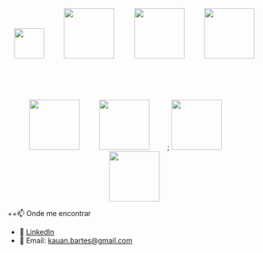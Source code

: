 <div align="center">

  <img src="https://raw.githubusercontent.com/animated-icons/animated-icons/master/icons/java/java.gif" width="60"/>
   &nbsp;&nbsp;&nbsp;&nbsp;&nbsp;&nbsp;&nbsp;&nbsp;
  <img src="https://cdn.jsdelivr.net/gh/devicons/devicon/icons/spring/spring-original.svg" width="100"/>
   &nbsp;&nbsp;&nbsp;&nbsp;&nbsp;&nbsp;&nbsp;&nbsp;
  <img src="https://cdn.jsdelivr.net/gh/devicons/devicon/icons/kubernetes/kubernetes-plain.svg" width="100"/>
   &nbsp;&nbsp;&nbsp;&nbsp;&nbsp;&nbsp;&nbsp;&nbsp;
  <img src="https://cdn.jsdelivr.net/gh/devicons/devicon/icons/git/git-original.svg" width="100"/>

  <br/><br/><br/>

  <img src="https://cdn.jsdelivr.net/gh/devicons/devicon/icons/docker/docker-original.svg" width="100"/>
   &nbsp;&nbsp;&nbsp;&nbsp;&nbsp;&nbsp;&nbsp;&nbsp;
  <img src="https://cdn.jsdelivr.net/gh/devicons/devicon/icons/mysql/mysql-original.svg" width="100"/>
   &nbsp;&nbsp;&nbsp;&nbsp;&nbsp;&nbsp;&nbsp;&nbsp;;
  <img src="https://cdn.jsdelivr.net/gh/devicons/devicon/icons/postgresql/postgresql-original.svg" width="100"/>
   &nbsp;&nbsp;&nbsp;&nbsp;&nbsp;&nbsp;&nbsp;&nbsp;
  <img src="https://cdn.jsdelivr.net/gh/devicons/devicon/icons/amazonwebservices/amazonwebservices-original-wordmark.svg" width="100"/>

  </div>


++📫 Onde me encontrar
- 💼 [LinkedIn](www.linkedin.com/in/kauan-barts)  
- 📧 Email: kauan.bartes@gmail.com
